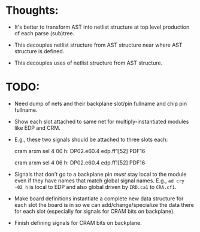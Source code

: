 # Thoughts:

* It's better to transform AST into netlist structure at top level
    production of each parse (sub)tree.

* This decouples netlist structure from AST structure near where AST
    structure is defined.

* This decouples uses of netlist structure from AST structure.

# TODO:

* Need dump of nets and their backplane slot/pin fullname and chip pin
  fullname.

* Show each slot attached to same net for multiply-instantiated
  modules like EDP and CRM.

* E.g., these two signals should be attached to three slots each:

     cram arxm sel 4 00 h:
       DP02.e60.4     edp.ff1[52]    PDF16

     cram arxm sel 4 06 h:
       DP02.e60.4     edp.ff1[52]    PDF16

* Signals that don't go to a backplane pin _must_ stay local to the
  module even if they have names that match global signal names. E.g.,
  `ad cry -02 h` is local to EDP and also global driven by `IRD.ca1` to
  `CRA.cf1`.

* Make board definitions instantiate a complete new data structure for
  each slot the board is in so we can add/change/specialize the data
  there for each slot (especially for signals for CRAM bits on
  backplane).

* Finish defining signals for CRAM bits on backplane.
